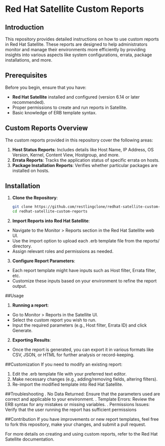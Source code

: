 # Red Hat Satellite Custom Reports

## Introduction
This repository provides detailed instructions on how to use custom reports in Red Hat Satellite. These reports are designed to help administrators monitor and manage their environments more efficiently by providing insights into various aspects like system configurations, errata, package installations, and more.

## Prerequisites
Before you begin, ensure that you have:
- **Red Hat Satellite** installed and configured (version 6.14 or later recommended).
- Proper permissions to create and run reports in Satellite.
- Basic knowledge of ERB template syntax.

## Custom Reports Overview
The custom reports provided in this repository cover the following areas:
1. **Host Status Reports**: Includes details like Host Name, IP Address, OS Version, Kernel, Content View, Hostgroup, and more.
2. **Errata Reports**: Tracks the application status of specific errata on hosts.
3. **Package Installation Reports**: Verifies whether particular packages are installed on hosts.

## Installation
1. **Clone the Repository**:
   ```bash
   git clone https://github.com/restlingclone/redhat-satellite-custom-reports.git
   cd redhat-satellite-custom-reports
2. **Import Reports into Red Hat Satellite**:
  - Navigate to the Monitor > Reports section in the Red Hat Satellite web UI.
  - Use the import option to upload each .erb template file from the reports/ directory.
  - Assign relevant roles and permissions as needed.
3. **Configure Report Parameters**:
  - Each report template might have inputs such as Host filter, Errata filter, etc.
  - Customize these inputs based on your environment to refine the report output.

##Usage
1. **Running a report**:
  - Go to Monitor > Reports in the Satellite UI.
  - Select the custom report you wish to run.
  - Input the required parameters (e.g., Host filter, Errata ID) and click Generate.
2. **Exporting Results**:
  - Once the report is generated, you can export it in various formats like CSV, JSON, or HTML for further analysis or record-keeping.

##Customization
If you need to modify an existing report:

1. Edit the .erb template file with your preferred text editor.
2. Make necessary changes (e.g., adding/removing fields, altering filters).
3. Re-import the modified template into Red Hat Satellite.

##Troubleshooting
. No Data Returned: Ensure that the parameters used are correct and applicable to your environment.
. Template Errors: Review the ERB syntax for any mistakes or missing variables.
. Permissions Issues: Verify that the user running the report has sufficient permissions

##Contribution
If you have improvements or new report templates, feel free to fork this repository, make your changes, and submit a pull request.

For more details on creating and using custom reports, refer to the Red Hat Satellite documentation.
